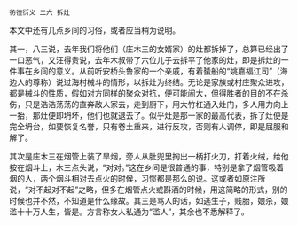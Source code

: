     彷徨衍义 二六 拆灶 

   本文中还有几点乡间的习俗，或者应当稍为说明。

   其一，八三说，去年我们将他们（庄木三的女婿家）的灶都拆掉了，总算已经出了一口恶气，又汪得贵说，去年木叔带了六位儿子去拆平了他家的灶，即是拆灶的一件事在乡间的意义。从前听安桥头鲁家的一个亲戚，有着蜑船的“姚嘉福江司”（海边人的尊称）说过海村械斗的情形，以拆灶为终结。无论是家族或村庄聚众进攻，都是械斗的性质，假如对方同样的聚众对抗，便可能闹大，但得胜者的目的不在杀伤，只是浩浩荡荡的直奔敌人家去，走到厨下，用大竹杠通入灶门，多人用力向上一抬，那灶便即坍坏，他们也就退去了。似乎灶是那一家的最高代表，拆了灶便是完全坍台，如要恢复名誉，只有卷土重来，进行反攻，否则有人调停，即是屈服和解了。

   其次是庄木三在烟管上装了旱烟，旁人从肚兜里掏出一柄打火刀，打着火绒，给他按在烟斗上，木三点头说，“对对。”这在乡间是很普通的事，特别是拿了烟管吸着烟的人，两个烟斗相对去点火的时候，习惯都是那么的说。这或者如原注所说，“对不起对不起”之略，但多在烟管点火或斟酒的时候，用这简略的形式，别的时候也并不然，不知道是什么缘故。其三是骂人的话，如逃生子，贱胎，娘杀，娘滥十十万人生，皆是。方言称女人私通为“滥人”，其余也不悉解释了。

